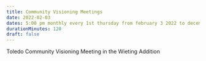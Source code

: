 ```yaml
---
title: Community Visioning Meetings
date: 2022-02-03  
dates: 5:00 pm monthly every 1st thursday from february 3 2022 to december 31 2022
durationMinutes: 120
draft: false
---
```

Toledo Community Visioning Meeting in the Wieting Addition
